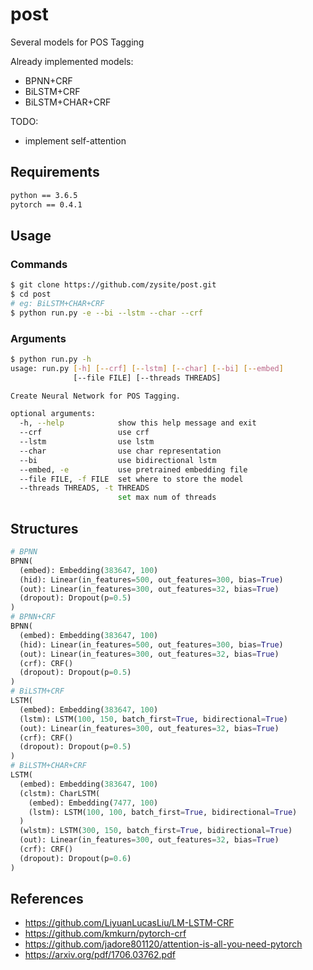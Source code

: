 # post

Several models for POS Tagging

Already implemented models:

* BPNN+CRF
* BiLSTM+CRF
* BiLSTM+CHAR+CRF

TODO:

* implement self-attention

## Requirements

```txt
python == 3.6.5
pytorch == 0.4.1
```

## Usage

### Commands

```sh
$ git clone https://github.com/zysite/post.git
$ cd post
# eg: BiLSTM+CHAR+CRF
$ python run.py -e --bi --lstm --char --crf
```

### Arguments

```sh
$ python run.py -h
usage: run.py [-h] [--crf] [--lstm] [--char] [--bi] [--embed]
              [--file FILE] [--threads THREADS]

Create Neural Network for POS Tagging.

optional arguments:
  -h, --help            show this help message and exit
  --crf                 use crf
  --lstm                use lstm
  --char                use char representation
  --bi                  use bidirectional lstm
  --embed, -e           use pretrained embedding file
  --file FILE, -f FILE  set where to store the model
  --threads THREADS, -t THREADS
                        set max num of threads
```

## Structures

```python
# BPNN
BPNN(
  (embed): Embedding(383647, 100)
  (hid): Linear(in_features=500, out_features=300, bias=True)
  (out): Linear(in_features=300, out_features=32, bias=True)
  (dropout): Dropout(p=0.5)
)
# BPNN+CRF
BPNN(
  (embed): Embedding(383647, 100)
  (hid): Linear(in_features=500, out_features=300, bias=True)
  (out): Linear(in_features=300, out_features=32, bias=True)
  (crf): CRF()
  (dropout): Dropout(p=0.5)
)
# BiLSTM+CRF
LSTM(
  (embed): Embedding(383647, 100)
  (lstm): LSTM(100, 150, batch_first=True, bidirectional=True)
  (out): Linear(in_features=300, out_features=32, bias=True)
  (crf): CRF()
  (dropout): Dropout(p=0.5)
)
# BiLSTM+CHAR+CRF
LSTM(
  (embed): Embedding(383647, 100)
  (clstm): CharLSTM(
    (embed): Embedding(7477, 100)
    (lstm): LSTM(100, 100, batch_first=True, bidirectional=True)
  )
  (wlstm): LSTM(300, 150, batch_first=True, bidirectional=True)
  (out): Linear(in_features=300, out_features=32, bias=True)
  (crf): CRF()
  (dropout): Dropout(p=0.6)
)
```

## References

* https://github.com/LiyuanLucasLiu/LM-LSTM-CRF
* https://github.com/kmkurn/pytorch-crf
* https://github.com/jadore801120/attention-is-all-you-need-pytorch
* https://arxiv.org/pdf/1706.03762.pdf

